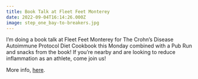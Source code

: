 ```yaml
---
title: Book Talk at Fleet Feet Monterey
date: 2022-09-04T16:14:26.000Z
image: step_one_bay-to-breakers.jpg
---
```

I’m doing a book talk at Fleet Feet Monterey for The Crohn’s Disease Autoimmune Protocol Diet Cookbook this Monday combined with a Pub Run and snacks from the book! If you’re nearby and are looking to reduce inflammation as an athlete, come join us!

More info, [here](https://www.facebook.com/events/938975517495954).